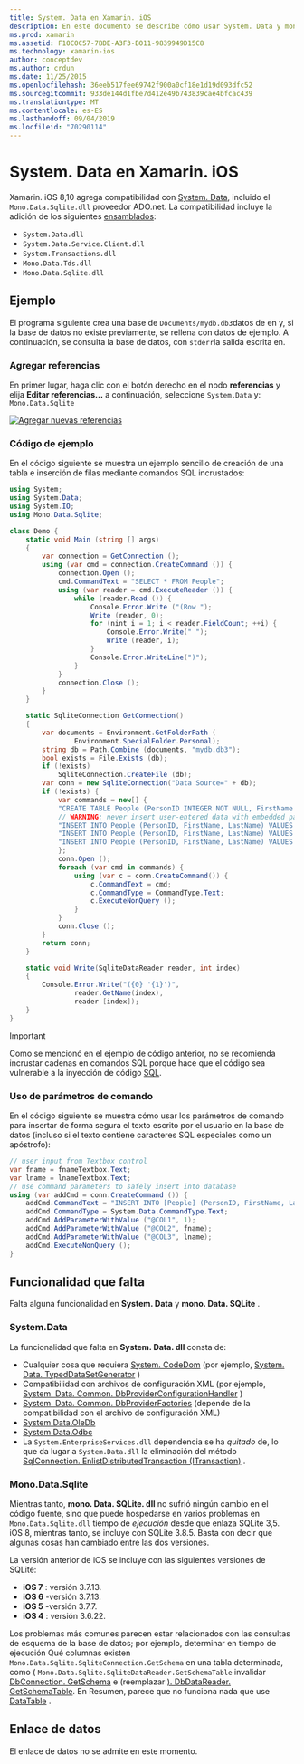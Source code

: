 ```yaml
---
title: System. Data en Xamarin. iOS
description: En este documento se describe cómo usar System. Data y mono. Data. SQLite. dll para tener acceso a los datos de SQLite en una aplicación de Xamarin. iOS.
ms.prod: xamarin
ms.assetid: F10C0C57-7BDE-A3F3-B011-9839949D15C8
ms.technology: xamarin-ios
author: conceptdev
ms.author: crdun
ms.date: 11/25/2015
ms.openlocfilehash: 36eeb517fee69742f900a0cf18e1d19d093dfc52
ms.sourcegitcommit: 933de144d1fbe7d412e49b743839cae4bfcac439
ms.translationtype: MT
ms.contentlocale: es-ES
ms.lasthandoff: 09/04/2019
ms.locfileid: "70290114"
---
```

# <a name="systemdata-in-xamarinios"></a>System. Data en Xamarin. iOS

Xamarin. iOS 8,10 agrega compatibilidad con [System. Data](xref:System.Data), incluido el `Mono.Data.Sqlite.dll` proveedor ADO.net. La compatibilidad incluye la adición de los siguientes [ensamblados](~/cross-platform/internals/available-assemblies.md):

- `System.Data.dll`
- `System.Data.Service.Client.dll`
- `System.Transactions.dll`
- `Mono.Data.Tds.dll`
- `Mono.Data.Sqlite.dll`

<a name="Example" />

## <a name="example"></a>Ejemplo

El programa siguiente crea una base de `Documents/mydb.db3`datos de en y, si la base de datos no existe previamente, se rellena con datos de ejemplo. A continuación, se consulta la base de datos, con `stderr`la salida escrita en.

### <a name="add-references"></a>Agregar referencias

En primer lugar, haga clic con el botón derecho en el nodo **referencias** y elija **Editar referencias...** a continuación, seleccione `System.Data` y: `Mono.Data.Sqlite`

[![](system.data-images/edit-references-sml.png "Agregar nuevas referencias")](system.data-images/edit-references.png#lightbox)

### <a name="sample-code"></a>Código de ejemplo

En el código siguiente se muestra un ejemplo sencillo de creación de una tabla e inserción de filas mediante comandos SQL incrustados:

```csharp
using System;
using System.Data;
using System.IO;
using Mono.Data.Sqlite;

class Demo {
    static void Main (string [] args)
    {
        var connection = GetConnection ();
        using (var cmd = connection.CreateCommand ()) {
            connection.Open ();
            cmd.CommandText = "SELECT * FROM People";
            using (var reader = cmd.ExecuteReader ()) {
                while (reader.Read ()) {
                    Console.Error.Write ("(Row ");
                    Write (reader, 0);
                    for (nint i = 1; i < reader.FieldCount; ++i) {
                        Console.Error.Write(" ");
                        Write (reader, i);
                    }
                    Console.Error.WriteLine(")");
                }
            }
            connection.Close ();
        }
    }

    static SqliteConnection GetConnection()
    {
        var documents = Environment.GetFolderPath (
                Environment.SpecialFolder.Personal);
        string db = Path.Combine (documents, "mydb.db3");
        bool exists = File.Exists (db);
        if (!exists)
            SqliteConnection.CreateFile (db);
        var conn = new SqliteConnection("Data Source=" + db);
        if (!exists) {
            var commands = new[] {
            "CREATE TABLE People (PersonID INTEGER NOT NULL, FirstName ntext, LastName ntext)",
            // WARNING: never insert user-entered data with embedded parameter values
            "INSERT INTO People (PersonID, FirstName, LastName) VALUES (1, 'First', 'Last')",
            "INSERT INTO People (PersonID, FirstName, LastName) VALUES (2, 'Dewey', 'Cheatem')",
            "INSERT INTO People (PersonID, FirstName, LastName) VALUES (3, 'And', 'How')",
            };
            conn.Open ();
            foreach (var cmd in commands) {
                using (var c = conn.CreateCommand()) {
                    c.CommandText = cmd;
                    c.CommandType = CommandType.Text;
                    c.ExecuteNonQuery ();
                }
            }
            conn.Close ();
        }
        return conn;
    }

    static void Write(SqliteDataReader reader, int index)
    {
        Console.Error.Write("({0} '{1}')",
                reader.GetName(index),
                reader [index]);
    }
}
```

> [!IMPORTANT]
> Como se mencionó en el ejemplo de código anterior, no se recomienda incrustar cadenas en comandos SQL porque hace que el código sea vulnerable a la inyección de código [SQL](https://en.wikipedia.org/wiki/SQL_injection).


### <a name="using-command-parameters"></a>Uso de parámetros de comando

En el código siguiente se muestra cómo usar los parámetros de comando para insertar de forma segura el texto escrito por el usuario en la base de datos (incluso si el texto contiene caracteres SQL especiales como un apóstrofo):

```csharp
// user input from Textbox control
var fname = fnameTextbox.Text;
var lname = lnameTextbox.Text;
// use command parameters to safely insert into database
using (var addCmd = conn.CreateCommand ()) {
    addCmd.CommandText = "INSERT INTO [People] (PersonID, FirstName, LastName) VALUES (@COL1, @COL2, @COL3)";
    addCmd.CommandType = System.Data.CommandType.Text;
    addCmd.AddParameterWithValue ("@COL1", 1);
    addCmd.AddParameterWithValue ("@COL2", fname);
    addCmd.AddParameterWithValue ("@COL3", lname);
    addCmd.ExecuteNonQuery ();
}
```

<a name="Missing_Functionality" />

## <a name="missing-functionality"></a>Funcionalidad que falta

Falta alguna funcionalidad en **System. Data** y **mono. Data. SQLite** .

<a name="System.Data" />

### <a name="systemdata"></a>System.Data

La funcionalidad que falta en **System. Data. dll** consta de:

- Cualquier cosa que requiera [System. CodeDom](xref:System.CodeDom) (por ejemplo,  [System. Data. TypedDataSetGenerator](xref:System.Data.TypedDataSetGenerator) )
- Compatibilidad con archivos de configuración XML (por ejemplo,  [System. Data. Common. DbProviderConfigurationHandler](xref:System.Data.Common.DbProviderConfigurationHandler) )
- [System. Data. Common. DbProviderFactories](xref:System.Data.Common.DbProviderFactories) (depende de la compatibilidad con el archivo de configuración XML)
- [System.Data.OleDb](xref:System.Data.OleDb)
- [System.Data.Odbc](xref:System.Data.Odbc)
- La `System.EnterpriseServices.dll` dependencia se ha *quitado* de, lo que da lugar a `System.Data.dll` la eliminación del método [SqlConnection. EnlistDistributedTransaction (ITransaction)](xref:System.Data.SqlClient.SqlConnection.EnlistDistributedTransaction*) .


<a name="Mono.Data.Sqlite" />

### <a name="monodatasqlite"></a>Mono.Data.Sqlite

Mientras tanto, **mono. Data. SQLite. dll** no sufrió ningún cambio en el código fuente, sino que puede hospedarse en varios problemas en `Mono.Data.Sqlite.dll` tiempo de *ejecución* desde que enlaza SQLite 3,5. iOS 8, mientras tanto, se incluye con SQLite 3.8.5. Basta con decir que algunas cosas han cambiado entre las dos versiones.

La versión anterior de iOS se incluye con las siguientes versiones de SQLite:

- **iOS 7** : versión 3.7.13.
- **iOS 6** -versión 3.7.13.
- **iOS 5** -versión 3.7.7.
- **iOS 4** : versión 3.6.22.

Los problemas más comunes parecen estar relacionados con las consultas de esquema de la base de datos; por ejemplo, determinar en tiempo de ejecución Qué columnas existen `Mono.Data.Sqlite.SqliteConnection.GetSchema` en una tabla determinada, como ( `Mono.Data.Sqlite.SqliteDataReader.GetSchemaTable` invalidar [DbConnection. GetSchema](xref:System.Data.Common.DbConnection.GetSchema) e (reemplazar [). DbDataReader. GetSchemaTable](xref:System.Data.Common.DbDataReader.GetSchemaTable). En Resumen, parece que no funciona nada que use [DataTable](xref:System.Data.DataTable) .

<a name="Data_Binding" />

## <a name="data-binding"></a>Enlace de datos

El enlace de datos no se admite en este momento.


